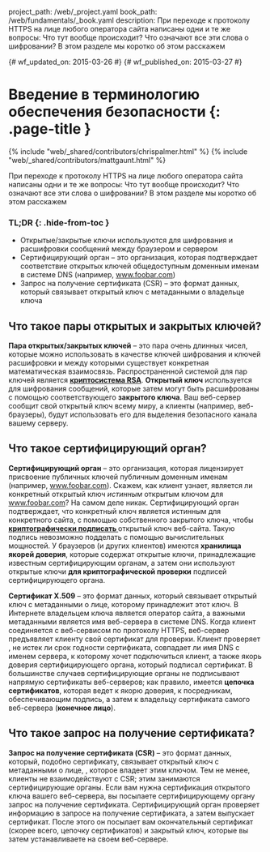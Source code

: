 project_path: /web/_project.yaml
book_path: /web/fundamentals/_book.yaml
description: При переходе к протоколу HTTPS на лице любого оператора сайта написаны одни и те же вопросы: Что тут вообще происходит? Что означают все эти слова о шифровании? В этом разделе мы коротко об этом расскажем

{# wf_updated_on: 2015-03-26 #}
{# wf_published_on: 2015-03-27 #}

# Введение в терминологию обеспечения безопасности {: .page-title }

{% include "web/_shared/contributors/chrispalmer.html" %}
{% include "web/_shared/contributors/mattgaunt.html" %}



При переходе к протоколу HTTPS на лице любого оператора сайта написаны одни и те же вопросы: Что тут вообще происходит? Что означают все эти слова о шифровании? В этом разделе мы коротко об этом расскажем

### TL;DR {: .hide-from-toc }
- Открытые/закрытые ключи используются для шифрования и расшифровки сообщений между браузером и сервером
- Сертифицирующий орган – это организация, которая подтверждает соответствие открытых ключей общедоступным доменным именам в системе DNS (например, www.foobar.com)
- Запрос на получение сертификата (CSR) – это формат данных, который связывает открытый ключ с метаданными о владельце ключа



## Что такое пары открытых и закрытых ключей?

**Пара открытых/закрытых ключей** – это пара очень длинных чисел, которые можно использовать в качестве 
ключей шифрования и ключей расшифровки и между которыми существует конкретная математическая 
взаимосвязь. Распространенной системой для пар ключей является **[криптосистема
RSA](https://en.wikipedia.org/wiki/RSA_(cryptosystem))**. **Открытый
ключ** используется для шифрования сообщений, которые затем могут быть 
расшифрованы с помощью соответствующего **закрытого ключа**. Ваш веб-сервер сообщит
свой открытый ключ всему миру, а клиенты (например, веб-браузеры), будут использовать его
для выделения безопасного канала вашему серверу.

## Что такое сертифицирующий орган?

**Сертифицирующий орган** – это организация, которая лицензирует 
присвоение публичных ключей публичным доменным именам (например, www.foobar.com).
Скажем, как клиент узнает, является ли конкретный открытый ключ _истинным_
открытым ключом для www.foobar.com? На самом деле никак. Сертифицирующий орган подтверждает, 
что конкретный ключ является истинным для конкретного сайта, с помощью
собственного закрытого ключа, чтобы **[криптографически подписать
](https://en.wikipedia.org/wiki/RSA_(cryptosystem)#Подписи_сообщений)** открытый ключ
веб-сайта. Такую подпись невозможно подделать с помощью вычислительных мощностей.
У браузеров (и других клиентов) имеются **хранилища якорей доверия**, которые содержат
открытые ключи, принадлежащие известным сертифицирующим органам, а затем они используют открытые ключи 
**для криптографической проверки** подписей сертифицирующего органа.

**Сертификат X.509** – это формат данных, который связывает открытый ключ
с метаданными о лице, которому принадлежит этот ключ. В Интернете
владельцем ключа является оператор сайта, а важными метаданными является 
имя веб-сервера в системе DNS. Когда клиент соединяется с веб-сервисом по протоколу HTTPS, веб-сервер 
предъявляет клиенту свой сертификат для проверки. Клиент проверяет
, не истек ли срок годности сертификата, совпадает ли имя DNS с именем
сервера, к которому хочет подключиться клиент, а также якорь доверия сертифицирующего органа,
который подписал сертификат. В большинстве случаев сертифицирующие органы не подписывают напрямую
сертификаты веб-серверов; как правило, имеется **цепочка сертификатов**, которая ведет к
якорю доверия, к посредникам, обеспечивающим подпись, а затем к владельцу
сертификата самого веб-сервера (**конечное лицо**).

## Что такое запрос на получение сертификата?

**Запрос на получение сертификата (CSR)** – это формат данных, который, подобно 
сертификату, связывает открытый ключ с метаданными о лице,
, которое владеет этим ключом. Тем не менее, клиенты не взаимодействуют с CSR; этим занимаются сертифицирующие органы. Если вам нужна
сертификация открытого ключа вашего веб-сервера, вы посылаете сертифицирующему органу запрос на получение сертификата. Сертифицирующий орган
проверяет информацию в запросе на получение сертификата, а затем выпускает сертификат.
После этого он посылает вам окончательный сертификат
(скорее всего, цепочку сертификатов) и закрытый ключ, которые вы затем устанавливаете на своем веб-сервере.

